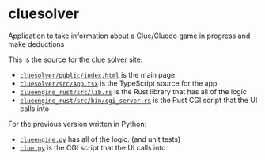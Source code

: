 # cluesolver
Application to take information about a Clue/Cluedo game in progress and make deductions

This is the source for the [clue solver](https://gregstoll.com/cluesolver/) site.

- [`cluesolver/public/index.html`](https://github.com/gregstoll/cluesolver/blob/master/cluesolver/public/index.html) is the main page 
- [`cluesolver/src/App.tsx`](https://github.com/gregstoll/cluesolver/blob/master/cluesolver/src/App.tsx) is the TypeScript source for the app
- [`clueengine_rust/src/lib.rs`](https://github.com/gregstoll/cluesolver/blob/master/clueengine_rust/src/lib.rs) is the Rust library that has all of the logic
- [`clueengine_rust/src/bin/cgi_server.rs`](https://github.com/gregstoll/cluesolver/blob/master/clueengine_rust/src/bin/cgi_server.rs) is the Rust CGI script that the UI calls into

For the previous version written in Python:
- [`clueengine.py`](https://github.com/gregstoll/cluesolver/blob/master/clueengine.py) has all of the logic. (and unit tests)
- [`clue.py`](https://github.com/gregstoll/cluesolver/blob/master/clue.py) is the CGI script that the UI calls into
